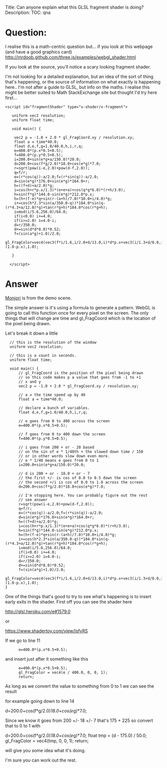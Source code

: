 Title: Can anyone explain what this GLSL fragment shader is doing?
Description:
TOC: qna

# Question:

I realise this is a math-centric question but... if you look at this webpage (and have a good graphics card) http://mrdoob.github.com/three.js/examples/webgl_shader.html

If you look at the source, you'll notice a scary looking fragment shader.

I'm not looking for a detailed explanation, but an idea of the sort of thing that's happening, or the source of information on what exactly is happening here.. I'm not after a guide to GLSL, but info on the maths. I realise this might be better suited to Math StackExchange site but thought I'd try here first...

    <script id="fragmentShader" type="x-shader/x-fragment">
    
       uniform vec2 resolution;
       uniform float time;
    
       void main() {
    
        vec2 p = -1.0 + 2.0 * gl_FragCoord.xy / resolution.xy;
        float a = time*40.0;
        float d,e,f,g=1.0/40.0,h,i,r,q;
        e=400.0*(p.x*0.5+0.5);
        f=400.0*(p.y*0.5+0.5);
        i=200.0+sin(e*g+a/150.0)*20.0;
        d=200.0+cos(f*g/2.0)*18.0+cos(e*g)*7.0;
        r=sqrt(pow(i-e,2.0)+pow(d-f,2.0));
        q=f/r;
        e=(r*cos(q))-a/2.0;f=(r*sin(q))-a/2.0;
        d=sin(e*g)*176.0+sin(e*g)*164.0+r;
        h=((f+d)+a/2.0)*g;
        i=cos(h+r*p.x/1.3)*(e+e+a)+cos(q*g*6.0)*(r+h/3.0);
        h=sin(f*g)*144.0-sin(e*g)*212.0*p.x;
        h=(h+(f-e)*q+sin(r-(a+h)/7.0)*10.0+i/4.0)*g;
        i+=cos(h*2.3*sin(a/350.0-q))*184.0*sin(q-(r*4.3+a/12.0)*g)+tan(r*g+h)*184.0*cos(r*g+h);
        i=mod(i/5.6,256.0)/64.0;
        if(i<0.0) i+=4.0;
        if(i>=2.0) i=4.0-i;
        d=r/350.0;
        d+=sin(d*d*8.0)*0.52;
        f=(sin(a*g)+1.0)/2.0;
        gl_FragColor=vec4(vec3(f*i/1.6,i/2.0+d/13.0,i)*d*p.x+vec3(i/1.3+d/8.0,i/2.0+d/18.0,i)*d*(1.0-p.x),1.0);
    
       }
    
      </script>

# Answer

[Monjori](http://www.pouet.net/prod.php?which=52761) is from the demo scene.

The simple answer is it's using a formula to generate a pattern. WebGL is going to call this function once for every pixel on the screen. The only things that will change are time and gl_FragCoord which is the location of the pixel being drawn.

Let's break it down a little


      // this is the resolution of the window
      uniform vec2 resolution;

      // this is a count in seconds.
      uniform float time;

      void main() {
          // gl_FragCoord is the position of the pixel being drawn
          // so this code makes p a value that goes from -1 to +1 
          // x and y
          vec2 p = -1.0 + 2.0 * gl_FragCoord.xy / resolution.xy;

          // a = the time speed up by 40
          float a = time*40.0;

          // declare a bunch of variables.
          float d,e,f,g=1.0/40.0,h,i,r,q;

          // e goes from 0 to 400 across the screen
          e=400.0*(p.x*0.5+0.5);

          // f goes from 0 to 400 down the screen
          f=400.0*(p.y*0.5+0.5);

          // i goes from 200 + or - 20 based
          // on the sin of e * 1/40th + the slowed down time / 150
          // or in other words slow down even more.
          // e * 1/40 means e goes from 0 to 1
          i=200.0+sin(e*g+a/150.0)*20.0;

          // d is 200 + or - 18.0 + or - 7
          // the first +/- is cos of 0.0 to 0.5 down the screen
          // the second +/i is cos of 0.0 to 1.0 across the screen
          d=200.0+cos(f*g/2.0)*18.0+cos(e*g)*7.0;

          // I'm stopping here. You can probably figure out the rest
          // see answer
          r=sqrt(pow(i-e,2.0)+pow(d-f,2.0));
          q=f/r;
          e=(r*cos(q))-a/2.0;f=(r*sin(q))-a/2.0;
          d=sin(e*g)*176.0+sin(e*g)*164.0+r;
          h=((f+d)+a/2.0)*g;
          i=cos(h+r*p.x/1.3)*(e+e+a)+cos(q*g*6.0)*(r+h/3.0);
          h=sin(f*g)*144.0-sin(e*g)*212.0*p.x;
          h=(h+(f-e)*q+sin(r-(a+h)/7.0)*10.0+i/4.0)*g;
          i+=cos(h*2.3*sin(a/350.0-q))*184.0*sin(q-(r*4.3+a/12.0)*g)+tan(r*g+h)*184.0*cos(r*g+h);
          i=mod(i/5.6,256.0)/64.0;
          if(i<0.0) i+=4.0;
          if(i>=2.0) i=4.0-i;
          d=r/350.0;
          d+=sin(d*d*8.0)*0.52;
          f=(sin(a*g)+1.0)/2.0;
          gl_FragColor=vec4(vec3(f*i/1.6,i/2.0+d/13.0,i)*d*p.x+vec3(i/1.3+d/8.0,i/2.0+d/18.0,i)*d*(1.0-p.x),1.0);
    }

One of the things that's good to try to see what's happening is to insert early exits in the shader. First off you can see the shader here

http://glsl.heroku.com/e#1579.0

or

https://www.shadertoy.com/view/lsfyRS

If we go to line 11

          e=400.0*(p.x*0.5+0.5);

and insert just after it something like this

          e=400.0*(p.x*0.5+0.5);
          gl_FragColor = vec4(e / 400.0, 0, 0, 1);
          return;

As long as we convert the value to something from 0 to 1 we can see the result

for example going down to line 14

 d=200.0+cos(f*g/2.0)*18.0+cos(e*g)*7.0;

Since we know it goes from 200 +/- 18 +/- 7 that's 175 + 225 so convert that to 0 to 1 with

 d=200.0+cos(f*g/2.0)*18.0+cos(e*g)*7.0;
        float tmp = (d - 175.0) / 50.0;
        gl_FragColor = vec4(tmp, 0, 0, 1);
        return;

will give you some idea what it's doing.

I'm sure you can work out the rest.
